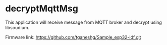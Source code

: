 # decryptMqttMsg
This application will receive message from MQTT broker and decrypt using libsoudium.

Firmware link:
https://github.com/tganeshg/Sample_esp32-idf.git


